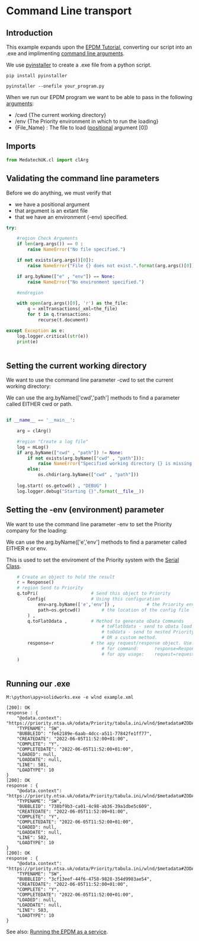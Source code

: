 # Command Line transport

## Introduction

This example expands upon the [EPDM Tutorial](../../../main/docs/epdm.md "EPDM Class"), converting our script into an .exe and implimenting [command line arguments](../../../main/docs/cl.md "command line arguments").

We use [pyinstaller](https://pyinstaller.org/ "pyinstaller") to create a .exe file from a python script.
```
pip install pyinstaller

pyinstaller --onefile your_program.py

```

When we run our EPDM program we want to be able to pass in the following [arguments](../../../main/docs/cl.md "command line arguments"):
- /cwd {The current working directory}
- /env {The Priority environment in which to run the loading}
- {File_Name} : The file to load ([positional](../../../main/docs/cl.md "command line arguments") argument [0])

## Imports
```python
from MedatechUK.cl import clArg

```

## Validating the command line parameters
Before we do anything, we must verify that 
- we have a positional argument
- that argument is an extant file
- that we have an environment (-env) specified.
```python
try:     

    #region Check Arguments   
    if len(arg.args()) == 0 :
        raise NameError("No file specified.")

    if not exists(arg.args()[0]):
        raise NameError("File {} does not exist.".format(arg.args()[0]))

    if arg.byName(["e" , "env"]) == None:
        raise NameError("No environment specified.")

    #endregion

    with open(arg.args()[0], 'r') as the_file:        
        q = xmlTransactions(_xml=the_file)
        for t in q.transactions:
            recurse(t.document)

except Exception as e:
    log.logger.critical(str(e))
    print(e)
	
```

## Setting the current working directory

We want to use the command line parameter -cwd to set the current working directory:

We can use the arg.byName(['cwd','path'] methods to find a parameter called EITHER cwd or path.
```python

if __name__ == '__main__':    

    arg = clArg()

    #region "Create a log file"
    log = mLog()    
    if arg.byName(["cwd" , "path"]) != None:
        if not exists(arg.byName(["cwd" , "path"])):
            raise NameError("Specified working directory {} is missing.".format(arg.byName(["cwd" , "path"])))
        else:
            os.chdir(arg.byName(["cwd" , "path"]))
    
    log.start( os.getcwd() , "DEBUG" )            
    log.logger.debug("Starting {}".format(__file__))     

```

## Setting the -env (environment) parameter

We want to use the command line parameter -env to set the Priority company for the loading:

We can use the arg.byName(['e','env'] methods to find a parameter called EITHER e or env.

This is used to set the enviroment of the Priority system with the [Serial Class](../../../main/docs/serial.md "Serial Class").
```python
    # Create an object to hold the result    
    r = Response()    
    # region Send to Priority
    q.toPri(                    # Send this object to Priority        
        Config(                 # Using this configuration
            env=arg.byName(['e','env']) ,            # the Priority environment
            path=os.getcwd()        # the location of the config file
        ) , 
        q.toFlatOdata ,         # Method to generate oData Commands
                                    # toFlatOdata - send to oData load form
                                    # toOdata - send to nested Priority forms
                                    # OR a custom method.        
        response=r              # the apy request/response object. Use:
                                    # for command:      response=Response   (a new response is used)
                                    # for apy usage:    request=request     (the request.response is used)
    )
	
```

## Running our .exe
```
M:\python\apy>solidworks.exe -e wlnd example.xml

[200]: OK
response : {
    "@odata.context": "https://priority.ntsa.uk/odata/Priority/tabula.ini/wlnd/$metadata#ZODA_TRANS/$entity",
    "TYPENAME": "SW",
    "BUBBLEID": "fe62189e-6aab-4dcc-a511-77842fe1ff77",
    "CREATEDATE": "2022-06-05T11:52:00+01:00",
    "COMPLETE": "Y",
    "COMPLETEDATE": "2022-06-05T11:52:00+01:00",
    "LOADED": null,
    "LOADDATE": null,
    "LINE": 581,
    "LOADTYPE": 10
}
[200]: OK
response : {
    "@odata.context": "https://priority.ntsa.uk/odata/Priority/tabula.ini/wlnd/$metadata#ZODA_TRANS/$entity",
    "TYPENAME": "SW",
    "BUBBLEID": "738bf9b3-ca01-4c98-ab36-39a1dbe5c609",
    "CREATEDATE": "2022-06-05T11:52:00+01:00",
    "COMPLETE": "Y",
    "COMPLETEDATE": "2022-06-05T11:52:00+01:00",
    "LOADED": null,
    "LOADDATE": null,
    "LINE": 582,
    "LOADTYPE": 10
}
[200]: OK
response : {
    "@odata.context": "https://priority.ntsa.uk/odata/Priority/tabula.ini/wlnd/$metadata#ZODA_TRANS/$entity",
    "TYPENAME": "SW",
    "BUBBLEID": "3cf13eef-44f6-4758-9828-354d9983ae54",
    "CREATEDATE": "2022-06-05T11:52:00+01:00",
    "COMPLETE": "Y",
    "COMPLETEDATE": "2022-06-05T11:52:00+01:00",
    "LOADED": null,
    "LOADDATE": null,
    "LINE": 583,
    "LOADTYPE": 10
}

```
See also: [Running the EPDM as a service](../../../main/transport/service "Service Transport").
